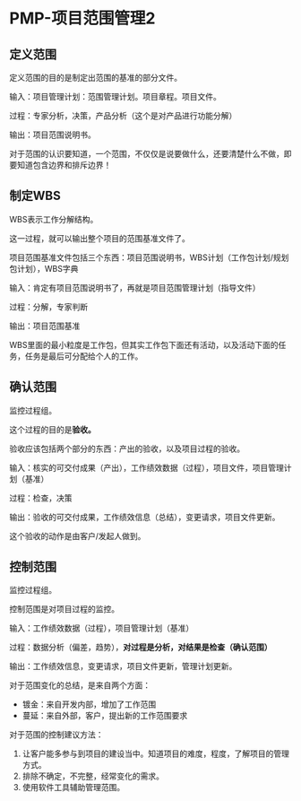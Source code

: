 # PMP-项目范围管理2

## 定义范围

定义范围的目的是制定出范围的基准的部分文件。

输入：项目管理计划：范围管理计划。项目章程。项目文件。

过程：专家分析，决策，产品分析（这个是对产品进行功能分解）

输出：项目范围说明书。

对于范围的认识要知道，一个范围，不仅仅是说要做什么，还要清楚什么不做，即要知道包含边界和排斥边界！

## 制定WBS

WBS表示工作分解结构。

这一过程，就可以输出整个项目的范围基准文件了。

项目范围基准文件包括三个东西：项目范围说明书，WBS计划（工作包计划/规划包计划），WBS字典

输入：肯定有项目范围说明书了，再就是项目范围管理计划（指导文件）

过程：分解，专家判断

输出：项目范围基准

WBS里面的最小粒度是工作包，但其实工作包下面还有活动，以及活动下面的任务，任务是最后可分配给个人的工作。

## 确认范围

监控过程组。

这个过程的目的是**验收。**

验收应该包括两个部分的东西：产出的验收，以及项目过程的验收。

输入：核实的可交付成果（产出），工作绩效数据（过程），项目文件，项目管理计划（基准）

过程：检查，决策

输出：验收的可交付成果，工作绩效信息（总结），变更请求，项目文件更新。

这个验收的动作是由客户/发起人做到。

## 控制范围

监控过程组。

控制范围是对项目过程的监控。

输入：工作绩效数据（过程），项目管理计划（基准）

过程：数据分析（偏差，趋势），**对过程是分析，对结果是检查（确认范围）**

输出：工作绩效信息，变更请求，项目文件更新，管理计划更新。

对于范围变化的总结，是来自两个方面：

- 镀金：来自开发内部，增加了工作范围
- 蔓延：来自外部，客户，提出新的工作范围要求

对于范围的控制建议方法：

1.  让客户能多参与到项目的建设当中。知道项目的难度，程度，了解项目的管理方式。
2.  排除不确定，不完整，经常变化的需求。
3.  使用软件工具辅助管理范围。

